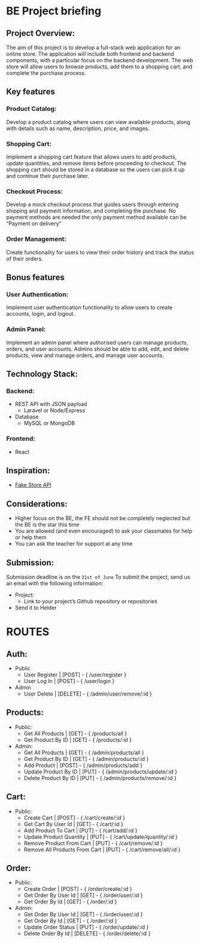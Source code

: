 # BE Project briefing

## Project Overview:
The aim of this project is to develop a full-stack web application for an online store. The application will include both frontend and backend components, with a particular focus on the backend development.
The web store will allow users to browse products, add them to a shopping cart, and complete the purchase process.

## Key features
### Product Catalog:
Develop a product catalog where users can view available products, along with details such as name, description, price, and images.

### Shopping Cart:
Implement a shopping cart feature that allows users to add products, update quantities, and remove items before proceeding to checkout. The shopping cart should be stored in a database so the users can pick it up and continue their purchase later.

### Checkout Process:
Develop a mock checkout process that guides users through entering shipping and payment information, and completing the purchase. No payment methods are needed the only payment method available can be “Payment on delivery”

### Order Management:
Create functionality for users to view their order history and track the status of their orders.

## Bonus features
### User Authentication: 
Implement user authentication functionality to allow users to create accounts, login, and logout.

### Admin Panel:
Implement an admin panel where authorised users can manage products, orders, and user accounts. Admins should be able to add, edit, and delete products, view and manage orders, and manage user accounts.

## Technology Stack:
### Backend:
* REST API with JSON payload
  * Laravel or Node/Express
* Database
  * MySQL or MongoDB

### Frontend:
* React

## Inspiration:
* [Fake Store API](https://fakestoreapi.com)

## Considerations:

* Higher focus on the BE, the FE should not be completely neglected but the BE is the star this time
* You are allowed (and even encouraged) to ask your classmates for help or help them
* You can ask the teacher for support at any time

## Submission:

Submission deadline is on the `31st of June` To submit the project, send us an email with the following information:
* Project:
  * Link to your project’s Github repository or repositories
* Send it to Helder



# ROUTES

## Auth:
  * Public
     * User Register | [POST]   - { /user/register }
     * User Log In   | [POST]   - { /user/login }
  * Admin
     * User Delete   | [DELETE] - { /admin/user/remove/:id }

## Products:
  * Public:
     * Get All Products      | [GET]  - { /products/all }
     * Get Product By ID     | [GET]  - { /products/:id }
  * Admin:
     * Get All Products      | [GET]  - { /admin/products/all }
     * Get Product By ID     | [GET]  - { /admin/products/:id }
     * Add Product           | [POST] - { /admin/products/add }
     * Update Product By ID  | [PUT]  - { /admin/products/update/:id }
     * Delete Product By ID  | [PUT]  - { /admin/products/remove/:id }

## Cart:
  * Public:
     * Create Cart                   | [POST] - { /cart/create/:id }
     * Get Cart By User Id           | [GET]  - { /cart/:id }
     * Add Product To Cart           | [PUT]  - { /cart/add/:id }
     * Update Product Quantity       | [PUT]  - { /cart/update/quantity/:id }
     * Remove Product From Cart      | [PUT]  - { /cart/remove/:id }
     * Remove All Products From Cart | [PUT]  - { /cart/remove/all/:id }

## Order:
  * Public:
     * Create Order            | [POST]    - { /order/create/:id }
     * Get Order By User Id    | [GET]     - { /order/user/:id }
     * Get Order By Id         | [GET]     - { /order/:id }
  * Admin:
     * Get Order By User Id    | [GET]     - { /order/user/:id }
     * Get Order By Id         | [GET]     - { /order/:id }
     * Update Order Status     | [PUT]     - { /order/update/:id }
     * Delete Order By Id      | [DELETE]  - { /order/delete/:id }




